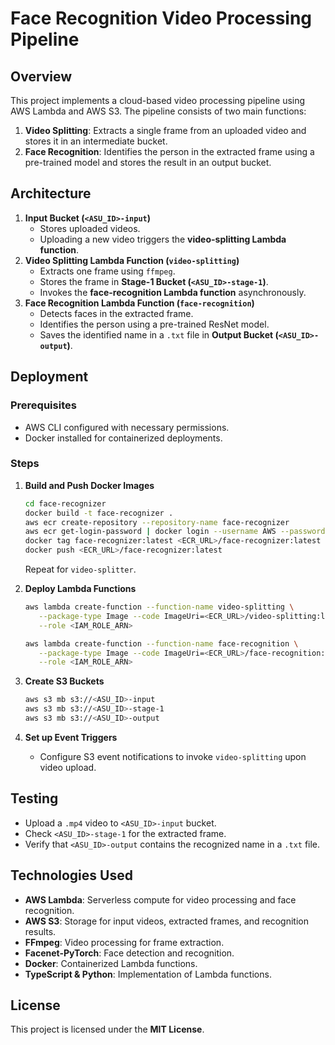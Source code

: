 # Face Recognition Video Processing Pipeline

## Overview  
This project implements a cloud-based video processing pipeline using AWS Lambda and AWS S3. The pipeline consists of two main functions:  
1. **Video Splitting**: Extracts a single frame from an uploaded video and stores it in an intermediate bucket.  
2. **Face Recognition**: Identifies the person in the extracted frame using a pre-trained model and stores the result in an output bucket.  

## Architecture  
1. **Input Bucket (`<ASU_ID>-input`)**  
   - Stores uploaded videos.  
   - Uploading a new video triggers the **video-splitting Lambda function**.  
2. **Video Splitting Lambda Function (`video-splitting`)**  
   - Extracts one frame using `ffmpeg`.  
   - Stores the frame in **Stage-1 Bucket (`<ASU_ID>-stage-1`)**.  
   - Invokes the **face-recognition Lambda function** asynchronously.  
3. **Face Recognition Lambda Function (`face-recognition`)**  
   - Detects faces in the extracted frame.  
   - Identifies the person using a pre-trained ResNet model.  
   - Saves the identified name in a `.txt` file in **Output Bucket (`<ASU_ID>-output`)**.  

## Deployment  

### Prerequisites  
- AWS CLI configured with necessary permissions.  
- Docker installed for containerized deployments.  

### Steps  
1. **Build and Push Docker Images**  
   ```sh
   cd face-recognizer
   docker build -t face-recognizer .
   aws ecr create-repository --repository-name face-recognizer
   aws ecr get-login-password | docker login --username AWS --password-stdin <ECR_URL>
   docker tag face-recognizer:latest <ECR_URL>/face-recognizer:latest
   docker push <ECR_URL>/face-recognizer:latest
   ```  
   Repeat for `video-splitter`.  

2. **Deploy Lambda Functions**  
   ```sh
   aws lambda create-function --function-name video-splitting \
      --package-type Image --code ImageUri=<ECR_URL>/video-splitting:latest \
      --role <IAM_ROLE_ARN>

   aws lambda create-function --function-name face-recognition \
      --package-type Image --code ImageUri=<ECR_URL>/face-recognition:latest \
      --role <IAM_ROLE_ARN>
   ```  

3. **Create S3 Buckets**  
   ```sh
   aws s3 mb s3://<ASU_ID>-input
   aws s3 mb s3://<ASU_ID>-stage-1
   aws s3 mb s3://<ASU_ID>-output
   ```  

4. **Set up Event Triggers**  
   - Configure S3 event notifications to invoke `video-splitting` upon video upload.  

## Testing  
- Upload a `.mp4` video to `<ASU_ID>-input` bucket.  
- Check `<ASU_ID>-stage-1` for the extracted frame.  
- Verify that `<ASU_ID>-output` contains the recognized name in a `.txt` file.  

## Technologies Used  
- **AWS Lambda**: Serverless compute for video processing and face recognition.  
- **AWS S3**: Storage for input videos, extracted frames, and recognition results.  
- **FFmpeg**: Video processing for frame extraction.  
- **Facenet-PyTorch**: Face detection and recognition.  
- **Docker**: Containerized Lambda functions.  
- **TypeScript & Python**: Implementation of Lambda functions.  

## License  
This project is licensed under the **MIT License**.  
